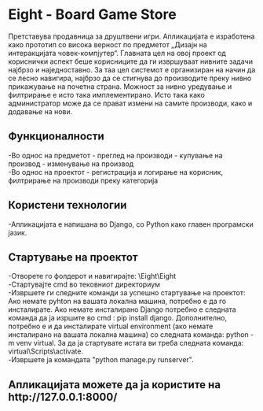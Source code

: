 <h1>Eight - Board Game Store</h1>
<p>Претставува продавница за друштвени игри. Апликацијата е изработена како прототип со висока верност по предметот „Дизајн на интеракцијата човек-компјутер“. Главната цел на овој проект од кориснички аспект беше корисниците да ги извршуваат нивните задачи најбрзо и наједноставно. За таа цел системот е организиран на начин да се лесно навигира, најбрзо да се стигнува до производите преку нивно прикажување на почетна страна.
Можност за нивно уредување и филтрирање е исто така имплементирано. Исто така како администратор може да се прават измени на самите производи, како и додавање на нови.</p>

<h2>Функционалности</h2> 
-Во однос на предметот - преглед на производи - купување на производ - изменување на производ </br>
-Во однос на проектот - регистрација и логирање на корисник, филтрирање на производи преку категорија </br>

<h2>Користени технологии</h2> 
-Апликацијата е напишана во Django, со Python како главен програмски јазик. 

<h2>Стартување на проектот</h2>
-Отворете го фолдерот и навигирајте: \Eight\Eight </br>
-Стартувајте cmd во тековниот директориум </br>
-Извршете ги следните команди за успешно стартување на проектот: Ако немате pyhton на вашата локална машина, потребно е да го инсталирате. Aко немате инсталирано Django потребно е следната команда да ја изршите во cmd : pip install django. Дополнително, потребно е и да инсталирате virtual environment (ако немате инсталирано на вашата локална машина) со следната команда: python -m venv virtual. За да ја стартувате истата ви треба следната команда: virtual\Scripts\activate. </br>
-Извршете ја командата "python manage.py runserver". </br>

<h2>Апликацијата можете да ја користите на http://127.0.0.1:8000/</h2>

